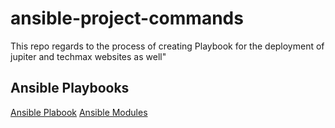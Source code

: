 
# ansible-project-commands

This repo regards to the process of creating Playbook for the deployment of jupiter  and techmax websites as well"

## Ansible Playbooks
[Ansible Plabook](https://docs.ansible.com/ansible/latest/playbook_guide/playbooks_intro.html)
[ Ansible Modules](https://docs.ansible.com/ansible/2.9/modules/list_of_all_modules.html)